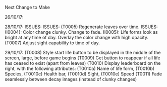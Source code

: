 Next Change to Make

26/10/17: 
    <!-- (T0001) When herbie dies, slowly decay instead of disapper. (Completed 27/10/17) -->

28/10/17:
    <!-- (T0002) Create generic die function. (Completed 29/10/17) -->
    <!-- (T0003) Create generic decay function. (Completed 29/10/17) -->
        ISSUES:
        <!-- (I0001): Above 2 functions fail with more than one of each species (causing crash) (29/10/17) -->
        <!-- (I0002): While lifeform decays, all of same species (under index of the decaying) freeze and resume movement once the decaying is removed. (29/10/17) -->
    <!-- (T0004) Generate different speeds amoungst creatures upon generation. (29/10/17) -->
        ISSUES:
            <!-- (I0003): When a creature aproaches it's prey, if the distance is not divisible by the creature's speed, it will never reach it. (29/10/17) -->
    (T0005) Regenerate leaves over time.
    <!-- (T0006) Background colour change according to time passed (to simulate day and night). -->
        ISSUES:
            (I0004): Color change clunky. Change to fade.
            (I0005): Life forms look as bright at any time of day. Overlay the color change with high opacity.
    (T0007) Adjust sight capability to time of day.

29/10/17:
    (T0008) Style start life button to be displayed in the middle of the screen, large, before game begins
    (T0009) Get button to reappear if all life has ceased to exist (apart from leaves)
    (T0010) Display leaderboard on the right, with the following attributes:
        (T0010a) Name of life form,
        (T0010b) Species,
        (T0010c) Health bar,
        (T0010d) Sight,
        (T0010e) Speed
    (T0011) Fade seamlessly between decay images (instead of clunky changes)